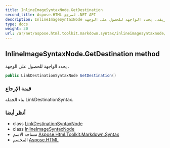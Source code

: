 ```yaml
---
title: InlineImageSyntaxNode.GetDestination
second_title: Aspose.HTML لمرجع .NET API
description: InlineImageSyntaxNode طريقة. يحدد الواجهة للحصول على الوجهة .
type: docs
weight: 30
url: /ar/net/aspose.html.toolkit.markdown.syntax/inlineimagesyntaxnode/getdestination/
---
```

## InlineImageSyntaxNode.GetDestination method

يحدد الواجهة للحصول على الوجهة .

```csharp
public LinkDestinationSyntaxNode GetDestination()
```

### قيمة الإرجاع

بناء الجملة LinkDestinationSyntax.

### أنظر أيضا

* class [LinkDestinationSyntaxNode](../../linkdestinationsyntaxnode/)
* class [InlineImageSyntaxNode](../)
* مساحة الاسم [Aspose.Html.Toolkit.Markdown.Syntax](../../inlineimagesyntaxnode/)
* المجسم [Aspose.HTML](../../../)


